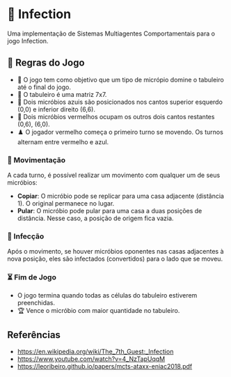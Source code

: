 
# 🦠 Infection

Uma implementação de Sistemas Multiagentes Comportamentais para o jogo Infection.

## 📜 Regras do Jogo

- 🎯 O jogo tem como objetivo que um tipo de micrópio domine o tabuleiro até o final do jogo.
- 🧩 O tabuleiro é uma matriz 7x7.
- 🔵 Dois micróbios azuis são posicionados nos cantos superior esquerdo (0,0) e inferior direito (6,6).
- 🔴 Dois micróbios vermelhos ocupam os outros dois cantos restantes (0,6), (6,0).
- ♟️ O jogador vermelho começa o primeiro turno se movendo. Os turnos alternam entre vermelho e azul.
 
### 🔁 Movimentação

A cada turno, é possível realizar um movimento com qualquer um de seus micróbios:

- **Copiar**: O micróbio pode se replicar para uma casa adjacente (distância 1). O original permanece no lugar.
- **Pular**: O micróbio pode pular para uma casa a duas posições de distância. Nesse caso, a posição de origem fica vazia.

### 🧬 Infecção

Após o movimento, se houver micróbios oponentes nas casas adjacentes à nova posição, eles são infectados (convertidos) para o lado que se moveu.

### ⏳ Fim de Jogo

- O jogo termina quando todas as células do tabuleiro estiverem preenchidas.
- 🏆 Vence o micróbio com maior quantidade no tabuleiro.

## Referências

- https://en.wikipedia.org/wiki/The_7th_Guest:_Infection
- https://www.youtube.com/watch?v=4_NzTapUqqM
- https://leoribeiro.github.io/papers/mcts-ataxx-eniac2018.pdf